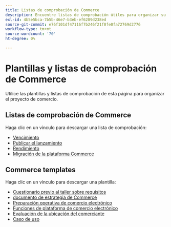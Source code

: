 ```yaml
---
title: Listas de comprobación de Commerce
description: Encuentre listas de comprobación útiles para organizar su proyecto de comercio electrónico.
exl-id: 4b5e5bca-7b5b-46e7-b3eb-ef6289d238ed
source-git-commit: e76f101df47116f7b246f21f0fe0fa72769d2776
workflow-type: tm+mt
source-wordcount: '70'
ht-degree: 0%

---
```


# Plantillas y listas de comprobación de Commerce

Utilice las plantillas y listas de comprobación de esta página para organizar el proyecto de comercio.

## Listas de comprobación de Commerce

Haga clic en un vínculo para descargar una lista de comprobación:

- [Vencimiento](../../assets/playbooks/checklists/maturity.pptx)
- [Publicar el lanzamiento](../../assets/playbooks/checklists/go-live.pptx)
- [Rendimiento](../../assets/playbooks/checklists/performance.pptx)
- [Migración de la plataforma Commerce](../../assets/playbooks/checklists/commerce-platform-migration.pptx)

## Commerce templates

Haga clic en un vínculo para descargar una plantilla:

- [Cuestionario previo al taller sobre requisitos](../../assets/playbooks/templates/requirements-questionnaire.pptx)
- [documento de estrategia de Commerce](../../assets/playbooks/templates/commerce-strategy-document.pptx)
- [Preparación operativa de comercio electrónico](../../assets/playbooks/templates/ecommerce-operational-readiness.pptx)
- [Funciones de plataforma de comercio electrónico](../../assets/playbooks/templates/ecommerce-platform-features.pptx)
- [Evaluación de la ubicación del comerciante](../../assets/playbooks/templates/merchant-self-site-assessment.pptx)
- [Caso de uso](../../assets/playbooks/templates/use-case.pptx)
